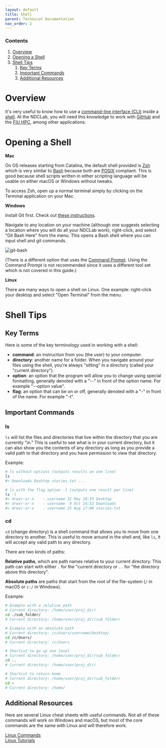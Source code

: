 ```yaml
---
layout: default
title: Shell
parent: Technical Documentation
nav_order: 2
---
```


### Contents
1. [Overview](#overview)
2. [Opening a Shell](#opening-a-shell)
3. [Shell Tips](#shell-tips)
   1. [Key Terms](#key-terms)
   2. [Important Commands](#important-commands)
   3. [Additional Resources](#additional-resources)

# Overview

It's very useful to know how to use a [command-line interface (CLI)](https://en.wikipedia.org/wiki/Command-line_interface) inside a [shell](https://en.wikipedia.org/wiki/Shell_(computing)).  At the NDCLab, you will need this knowledge to work with [GitHub](https://ndclab.github.io/wiki/docs/technical-docs/git_and_github.html) and the [FIU HPC](https://ndclab.github.io/wiki/docs/technical-docs/hpc-doc.html), among other applications.

# Opening a Shell

**Mac**

On OS releases starting from Catalina, the default shell provided is [Zsh](https://en.wikipedia.org/wiki/Z_shell) which is very similar to [Bash](https://en.wikipedia.org/wiki/Bash_(Unix_shell)) because both are [POSIX](https://en.wikipedia.org/wiki/POSIX) compliant. This is good because shell scripts written in either scripting language will be usable on either macOS or Windows without tweaks.

To access Zsh, open up a normal terminal simply by clicking on the Terminal application on your Mac.

**Windows**

Install Git first. Check out [these instructions](https://ndclab.github.io/wiki/docs/technical-docs/git_and_github.html).

Navigate to any location on your machine (although one suggests selecting a location where you will do all your NDCLab work), right-click, and select "Git Bash Here" from the menu. This opens a Bash shell where you can input shell and git commands.

![git-bash](https://raw.githubusercontent.com/NDCLab/wiki/main/docs/_assets/technical/git-bash.png)

(There is a different option that uses the [Command Prompt](https://en.wikipedia.org/wiki/Cmd.exe). Using the Command Prompt is not recommended since it uses a different tool set which is not covered in this guide.)

**Linux**

There are many ways to open a shell on Linux. One example: right-click your desktop and select "Open Terminal" from the menu.


# Shell Tips

## Key Terms

Here is some of the key terminology used in working with a shell:

- **command**: an instruction from you (the user) to your computer.
- **directory**: another name for a folder. When you navigate around your files using the shell, you're always "sitting" in a directory (called your "current directory").
- **option**: an option that the program will allow you to change using special formatting, generally	denoted with a "--" in front of the option name. For example "--option value".
- **flag**: an option that can be on or off, generally denoted with a "-" in front of the name. For example "-t".

## Important Commands

### ls

`ls` will list the files and directories that live within the directory that you are currently "in." This is useful to see what is in your current directory, but it can also show you the contents of any directory as long as you provide a valid path to that directory and you have permission to view that directory.

Example:

```sh
# ls without options (outputs results on one line)
ls
#> Downloads Desktop stories.txt ...

# ls with the flag option -l (outputs one result per line)
ls -l
#> drwxr-xr-x    - username 31 May 10:35 Desktop
#> drwxr-xr-x    - username  9 Oct 14:52 Downloads
#> drwxr-xr-x    - username 25 Aug 17:00 stories.txt
```

### cd

`cd` (change directory) is a shell command that allows you to move from one directory to another. This is useful to move around in the shell and, like `ls`, it will accept any valid path to any directory.

There are two kinds of paths:

**Relative paths**, which are path names relative to your current directory. This path can start with either `.` for the "current directory or `..` for "the directory above this directory".

**Absolute paths** are paths that start from the root of the file-system (`/` in macOS or `c:/` in Windows).

Example:

```sh
# Example with a relative path
# Current directory: /home/user/proj_dir/
cd ./sub_folder/
# Current directory: /home/user/proj_dir/sub_folder/

# Example with an absolute path
# Current directory: /c/Users/username/Desktop/
cd /c/Users/
# Current directory: /c/Users

# Shortcut to go up one level
# Current directory: /home/user/proj_dir/sub_folder/
cd ..
# Current directory: /home/user/proj_dir/

# Shortcut to return home
# Current directory: /home/user/proj_dir/sub_folder/
cd ~
# Current directory: /home/
```

## Additional Resources

Here are several Linux cheat sheets with useful commands. Not all of these commands will work on Windows and macOS, but most of the core commands are the same with Linux and will therefore work.

[Linux Commands](https://www.guru99.com/linux-commands-cheat-sheet.html)<br/>
[Linux Tutorials](https://ryanstutorials.net/linuxtutorial/cheatsheet.php)
